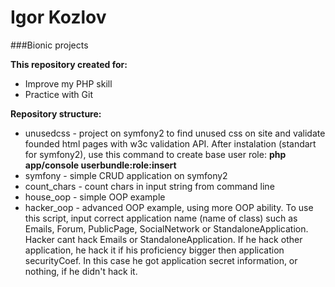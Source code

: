 # Igor Kozlov
###Bionic projects

**This repository created for:**


* Improve my PHP skill
* Practice with Git

**Repository structure:**

* unusedcss - project on symfony2 to find unused css on site and validate founded html pages with w3c validation API. After instalation (standart for symfony2), use this command to create base user role:
**php app/console userbundle:role:insert**
* symfony - simple CRUD application on symfony2
* count_chars - count chars in input string from command line
* house_oop - simple OOP example
* hacker_oop - advanced OOP example, using more OOP ability. To use this script, input correct application name (name of class) such as Emails, Forum, PublicPage, SocialNetwork or StandaloneApplication. Hacker cant hack Emails or StandaloneApplication. If he hack other application, he hack it if his proficiency bigger then application securityCoef. In this case he got application secret information, or nothing, if he didn't hack it.

